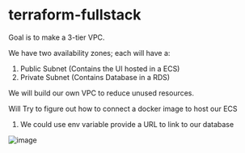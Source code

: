 # terraform-fullstack

Goal is to make a 3-tier VPC.

We have two availability zones; each will have a:

1. Public Subnet (Contains the UI hosted in a ECS)
2. Private Subnet (Contains Database in a RDS)

We will build our own VPC to reduce unused resources.

Will Try to figure out how to connect a docker image to host our ECS

1. We could use env variable provide a URL to link to our database

![image](https://github.com/user-attachments/assets/d1f208c5-4859-4812-9d70-f777d1ef9484)
